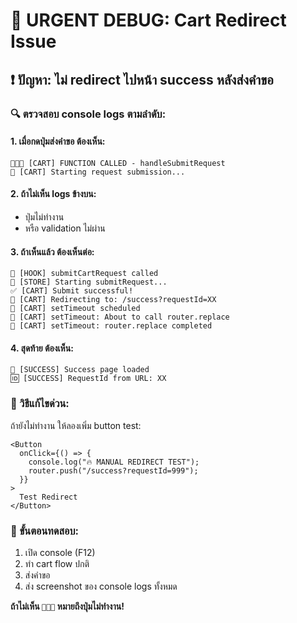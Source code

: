 # 🚨 URGENT DEBUG: Cart Redirect Issue

## ❗ ปัญหา: ไม่ redirect ไปหน้า success หลังส่งคำขอ

### 🔍 ตรวจสอบ console logs ตามลำดับ:

#### 1. เมื่อกดปุ่มส่งคำขอ ต้องเห็น:

```
🚀🚀🚀 [CART] FUNCTION CALLED - handleSubmitRequest
🚀 [CART] Starting request submission...
```

#### 2. ถ้าไม่เห็น logs ข้างบน:

- ปุ่มไม่ทำงาน
- หรือ validation ไม่ผ่าน

#### 3. ถ้าเห็นแล้ว ต้องเห็นต่อ:

```
🎯 [HOOK] submitCartRequest called
🚀 [STORE] Starting submitRequest...
✅ [CART] Submit successful!
🎉 [CART] Redirecting to: /success?requestId=XX
🎉 [CART] setTimeout scheduled
🎉 [CART] setTimeout: About to call router.replace
🎉 [CART] setTimeout: router.replace completed
```

#### 4. สุดท้าย ต้องเห็น:

```
🎉 [SUCCESS] Success page loaded
🆔 [SUCCESS] RequestId from URL: XX
```

### 🔧 วิธีแก้ไขด่วน:

ถ้ายังไม่ทำงาน ให้ลองเพิ่ม button test:

```tsx
<Button
  onClick={() => {
    console.log("🔥 MANUAL REDIRECT TEST");
    router.push("/success?requestId=999");
  }}
>
  Test Redirect
</Button>
```

### 📝 ขั้นตอนทดสอบ:

1. เปิด console (F12)
2. ทำ cart flow ปกติ
3. ส่งคำขอ
4. ส่ง screenshot ของ console logs ทั้งหมด

**ถ้าไม่เห็น `🚀🚀🚀` หมายถึงปุ่มไม่ทำงาน!**
